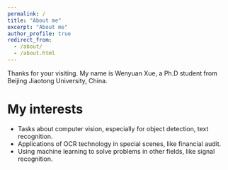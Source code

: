 ```yaml
---
permalink: /
title: "About me"
excerpt: "About me"
author_profile: true
redirect_from:
  - /about/
  - /about.html
---
```


Thanks for your visiting. My name is Wenyuan Xue, a Ph.D student from Beijing Jiaotong University, China.

My interests
======
- Tasks about computer vision, especially for object detection, text recognition.
- Applications of OCR technology in special scenes, like financial audit.
- Using machine learning to solve problems in other fields, like signal recognition.
